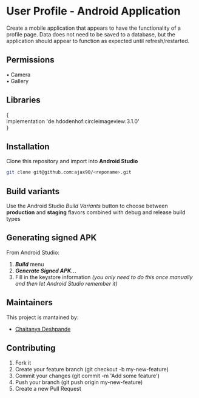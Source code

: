 # User Profile - Android Application

Create a mobile application that appears to have the functionality of a profile page. Data does not need to be saved to a database, but the application should appear to function as expected until refresh/restarted.

<h2>Permissions</h2>
•	Camera <br/>
•	Gallery

<h2>Libraries</h2>
{<br/>
implementation 'de.hdodenhof:circleimageview:3.1.0' <br/>
}

## Installation
Clone this repository and import into **Android Studio**
```bash
git clone git@github.com:ajax90/<reponame>.git
```

## Build variants
Use the Android Studio *Build Variants* button to choose between **production** and **staging** flavors combined with debug and release build types


## Generating signed APK
From Android Studio:
1. ***Build*** menu
2. ***Generate Signed APK...***
3. Fill in the keystore information *(you only need to do this once manually and then let Android Studio remember it)*

## Maintainers
This project is mantained by:
* [Chaitanya Deshpande](http://github.com/ajax90)


## Contributing

1. Fork it
2. Create your feature branch (git checkout -b my-new-feature)
3. Commit your changes (git commit -m 'Add some feature')
4. Push your branch (git push origin my-new-feature)
5. Create a new Pull Request
